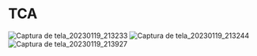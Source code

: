 # TCA


![Captura de tela_20230119_213233](https://user-images.githubusercontent.com/112452704/213592806-21913559-7ae9-4510-99e3-0c2145818102.png) ![Captura de tela_20230119_213244](https://user-images.githubusercontent.com/112452704/213593001-d7313984-71f9-41bf-9d1d-c767e33ee3f6.png) ![Captura de tela_20230119_213927](https://user-images.githubusercontent.com/112452704/213594131-5b9d8321-d763-45d3-adbe-c819b85b838a.png)
                       





